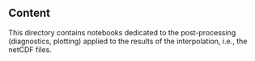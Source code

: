 ## Content

This directory contains notebooks dedicated to the post-processing (diagnostics, plotting)
applied to the results of the interpolation, i.e., the netCDF files.
